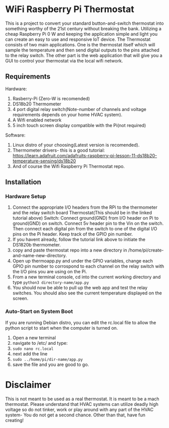 # WiFi Raspberry Pi Thermostat
This is a project to convert your standard button-and-switch thermostat into something worthy of the 21st century without breaking the bank.  Utilizing a cheap Raspberry Pi 0 W and keeping the application simple and light you can create an easy to use and responsive IoT device.  The Thermostat consists of two main applications. One is the thermostat itself which will sample the temperature and then send digital outputs to the pins attached to the relay switch. The other part is the web application that will give you a GUI to control your thermostat via the local wifi network.

## Requirements
Hardware:
1. Rasberry-Pi (Zero-W is recomended)
2. DS18b20 Thermometer
3. 4 port digital relay switch(Note-number of channels and voltage requirements depends on your home HVAC system).
4. A Wifi enabled network
4. 5 inch touch screen display compatible with the Pi(not required)

Software:
1. Linux distro of your choosing(Latest version is recomended).
2. Thermometer drivers- this is a good tutorial: https://learn.adafruit.com/adafruits-raspberry-pi-lesson-11-ds18b20-temperature-sensing/ds18b20
3. And of course the Wifi Raspberry Pi Thermostat repo.

## Installation
### Hardware Setup
1. Connect the appropriate I/O headers from the RPi to the thermometer and the relay switch board
  Thermostat(This should be in the linked tutorial above)
  Switch: Connect ground(GND) from I/O header on Pi to ground(GND) on switch. 
  Connect 5v header pin to the Vin on the switch. 
  Then connect each digital pin from the switch to one of the digital I/O pins on the Pi header. Keep track of the GPIO pin number.
2. If you havent already, follow the tutorial link above to initiate the DS1820b thermometer.
3. copy and paste thermostat repo into a new directory in /home/pi/create-and-name-new-directory.
4. Open up thermoapp.py and under the GPIO variables, change each GPIO pin number to corrospond to each channel on the relay switch with the I/O pins you are using on the Pi.
5. From a new terminal console, cd into the current working directory and type `python3 directory-name/app.py`
6. You should now be able to pull up the web app and test the relay switches. You should also see the current temperature displayed on the screen.

### Auto-Start on System Boot
If you are running Debian distro, you can edit the rc.local file to allow the python script to start when the computer is turned on.
1. Open a new terminal
2. navigate to /etc/ and type:
3. `sudo nano rc.local`
4. next add the line
5. `sudo ../home/pi/dir-name/app.py`
6. save the file and you are good to go.

# Disclaimer
This is not meant to be used as a real thermostat. It is meant to be a mach thermostat.  Please understand that HVAC systems can utilize deadly high voltage so do not tinker, work or play around with any part of the HVAC system- You do not get a second chance. Other than that, have fun creating! 


  
